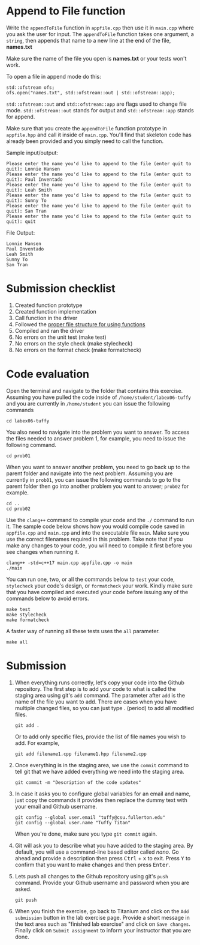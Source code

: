 # Append to File function
Write the `appendToFile` function in `appfile.cpp` then use it in `main.cpp` where you ask the user for input. The `appendToFile` function takes one argument, a `string`, then appends that name to a new line at the end of the file, **names.txt**

Make sure the name of the file you open is **names.txt** or your tests won't work.

To open a file in append mode do this:
```
std::ofstream ofs;
ofs.open("names.txt", std::ofstream::out | std::ofstream::app);
```
`std::ofstream::out` and `std::ofstream::app` are flags used to change file mode. `std::ofstream::out` stands for output and `std::ofstream::app` stands for append.

Make sure that you create the `appendToFile` function prototype in `appfile.hpp` and call it inside of `main.cpp`. You'll find that skeleton code has already been provided and you simply need to call the function.

Sample input/output:
```
Please enter the name you'd like to append to the file (enter quit to quit): Lonnie Hansen
Please enter the name you'd like to append to the file (enter quit to quit): Paul Inventado
Please enter the name you'd like to append to the file (enter quit to quit): Leah Smith
Please enter the name you'd like to append to the file (enter quit to quit): Sunny To
Please enter the name you'd like to append to the file (enter quit to quit): San Tran
Please enter the name you'd like to append to the file (enter quit to quit): quit
```

File Output:
```
Lonnie Hansen
Paul Inventado
Leah Smith
Sunny To
San Tran
```

# Submission checklist
1. Created function prototype
1. Created function implementation
1. Call function in the driver
1. Followed the [proper file structure for using functions](https://github.com/ILXL-guides/function-file-organization)
1. Compiled and ran the driver
1. No errors on the unit test (make test)
1. No errors on the style check (make stylecheck)
1. No errors on the format check (make formatcheck)

# Code evaluation
Open the terminal and navigate to the folder that contains this exercise. Assuming you have pulled the code inside of `/home/student/labex06-tuffy` and you are currently in `/home/student` you can issue the following commands

```
cd labex06-tuffy
```

You also need to navigate into the problem you want to answer. To access the files needed to answer problem 1, for example, you need to issue the following command.

```
cd prob01
```

When you want to answer another problem, you need to go back up to the parent folder and navigate into the next problem. Assuming you are currently in `prob01`, you can issue the following commands to go to the parent folder then go into another problem you want to answer; `prob02` for example.

```
cd ..
cd prob02
```

Use the `clang++` command to compile your code and the `./` command to run it. The sample code below shows how you would compile code saved in `appfile.cpp` and `main.cpp` and into the executable file `main`. Make sure you use the correct filenames required in this problem.  Take note that if you make any changes to your code, you will need to compile it first before you see changes when running it.

```
clang++ -std=c++17 main.cpp appfile.cpp -o main
./main
```

You can run one, two, or all the commands below to `test` your code, `stylecheck` your code's design, or `formatcheck` your work. Kindly make sure that you have compiled and executed your code before issuing any of the commands below to avoid errors.

```
make test
make stylecheck
make formatcheck
```

A faster way of running all these tests uses the `all` parameter.

```
make all
```

# Submission
1. When everything runs correctly,  let's copy your code into the Github repository. The first step is to add your code to what is called the staging area using git's `add` command. The parameter after `add` is the name of the file you want to add. There are cases when you have multiple changed files, so you can just type . (period) to add all modified files.

    ```
    git add .
    ```
    Or to add only specific files, provide the list of file names you wish to add. For example,
    ```
    git add filename1.cpp filename1.hpp filename2.cpp
    ```
1. Once everything is in the staging area, we use the `commit` command to tell git that we have added everything we need into the staging area.

    ```
    git commit -m "Description of the code updates"
    ```
1. In case it asks you  to configure global variables for an email and name, just copy the commands it provides then replace the dummy text with your email and Github username.

    ```
    git config --global user.email "tuffy@csu.fullerton.edu"
    git config --global user.name "Tuffy Titan"
    ```
    When you're done, make sure you type `git commit` again.
1. Git will ask you to describe what you have added to the staging area. By default, you will use a command-line based editor called *nano*. Go ahead and provide a description then press <kbd>Ctrl</kbd> + <kbd>x</kbd> to exit. Press <kbd>Y</kbd> to confirm that you want to make changes and then press <kbd>Enter</kbd>.
1. Lets push all changes to the Github repository using git's `push` command. Provide your Github username and password when you are asked.

    ```
    git push
    ```
1. When you finish the exercise, go back to Titanium and click on the `Add submission` button in the lab exercise page. Provide a short message in the text area such as "finished lab exercise" and click on `Save changes`. Finally click on `Submit assignment` to inform your instructor that you are done.

